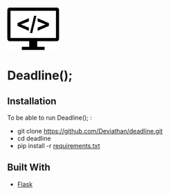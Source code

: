 ![alt text](https://github.com/Deviathan/deadline/blob/master/static/main.png)

# Deadline();



## Installation

To be able to run Deadline(); :
* git clone https://github.com/Deviathan/deadline.git
* cd deadline
* pip install -r [requirements.txt](requirements.txt)

## Built With

* [Flask](http://flask.pocoo.org/) 
